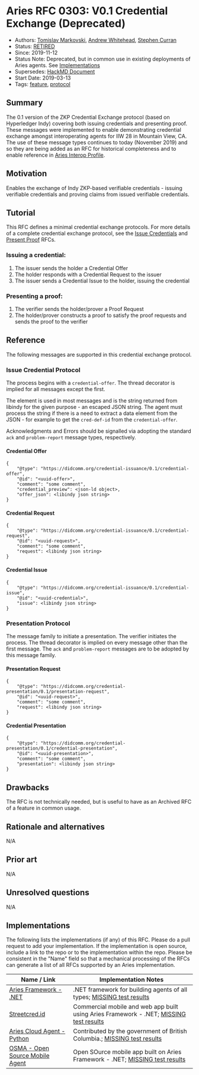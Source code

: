 # Aries RFC 0303: V0.1 Credential Exchange (Deprecated)

- Authors: [Tomislav Markovski](mailto:tomislav@streetcred.id), [Andrew Whitehead](mailto:andrew@1crm.com), [Stephen Curran](mailto:swcurran@cloudcompass.ca)
- Status: [RETIRED](../../README.md#retired)
- Since: 2019-11-12
- Status Note: Deprecated, but in common use in existing deployments of Aries agents. See [Implementations](#implementations) 
- Supersedes: [HackMD Document](https://hackmd.io/oWSw18DLTYCmHi_ty_gYvg?view)
- Start Date: 2019-03-13
- Tags: [feature](/tags.md#feature), [protocol](/tags.md#protocol)

## Summary

The 0.1 version of the ZKP Credential Exchange protocol (based on Hyperledger Indy) covering both issuing credentials and presenting proof. These messages were implemented to enable demonstrating credential exchange amongst interoperating agents for IIW 28 in Mountain View, CA. The use of these message types continues to today (November 2019) and so they are being added as an RFC for historical completeness and to enable reference in [Aries Interop Profile](../../concepts/0302-aries-interop-profile/README.md).

## Motivation

Enables the exchange of Indy ZKP-based verifiable credentials - issuing verifiable credentials and proving claims from issued verifiable credentials.

## Tutorial

This RFC defines a minimal credential exchange protocols. For more details of a complete credential exchange protocol, see the [Issue Credentials](../0036-issue-credential/README.md) and [Present Proof](../0037-present-proof/README.md) RFCs.

### Issuing a credential:

1. The issuer sends the holder a Credential Offer
2. The holder responds with a Credential Request to the issuer
3. The issuer sends a Credential Issue to the holder, issuing the credential

### Presenting a proof:

1. The verifier sends the holder/prover a Proof Request
2. The holder/prover constructs a proof to satisfy the proof requests and sends the proof to the verifier

## Reference

The following messages are supported in this credential exchange protocol.

### Issue Credential Protocol

The process begins with a `credential-offer`. The thread decorator is implied for all messages except the first.

The <libindy json string> element is used in most messages and is the string returned from libindy for the given purpose - an escaped JSON string. The agent must process the string if there is a need to extract a data element from the JSON - for example to get the `cred-def-id` from the `credential-offer`.

Acknowledgments and Errors should be signalled via adopting the standard `ack` and `problem-report` message types, respectively.

#### Credential Offer

```jsonld
{
    "@type": "https://didcomm.org/credential-issuance/0.1/credential-offer",
    "@id": "<uuid-offer>",
    "comment": "some comment",
    "credential_preview": <json-ld object>,
    "offer_json": <libindy json string>
}
```

#### Credential Request

```jsonld
{
    "@type": "https://didcomm.org/credential-issuance/0.1/credential-request",
    "@id": "<uuid-request>",
    "comment": "some comment",
    "request": <libindy json string>
}
```

#### Credential Issue

``` jsonld
{
    "@type": "https://didcomm.org/credential-issuance/0.1/credential-issue",
    "@id": "<uuid-credential>",
    "issue": <libindy json string>
}
```

### Presentation Protocol

The message family to initiate a presentation. The verifier initiates the process. The thread decorator is implied on every message other than the first message. The `ack` and `problem-report` messages are to be adopted by this message family.

#### Presentation Request

```jsonld
{
    "@type": "https://didcomm.org/credential-presentation/0.1/presentation-request",
    "@id": "<uuid-request>",
    "comment": "some comment",
    "request": <libindy json string>
}
```

#### Credential Presentation

```jsonld
{
    "@type": "https://didcomm.org/credential-presentation/0.1/credential-presentation",
    "@id": "<uuid-presentation>",
    "comment": "some comment",
    "presentation": <libindy json string>
}
```


## Drawbacks

The RFC is not technically needed, but is useful to have as an Archived RFC of a feature in common usage.

## Rationale and alternatives

N/A

## Prior art

N/A

## Unresolved questions

N/A

## Implementations

The following lists the implementations (if any) of this RFC. Please do a pull request to add your implementation. If the implementation is open source, include a link to the repo or to the implementation within the repo. Please be consistent in the "Name" field so that a mechanical processing of the RFCs can generate a list of all RFCs supported by an Aries implementation.

Name / Link | Implementation Notes
--- | ---
[Aries Framework - .NET](https://github.com/hyperledger/aries-framework-dotnet) | .NET framework for building agents of all types; [MISSING test results](/tags.md#test-anomaly)
[Streetcred.id](https://streetcred.id/) | Commercial mobile and web app built using Aries Framework - .NET; [MISSING test results](/tags.md#test-anomaly)
[Aries Cloud Agent - Python](https://github.com/hyperledger/aries-cloudagent-python) | Contributed by the government of British Columbia.; [MISSING test results](/tags.md#test-anomaly)
[OSMA - Open Source Mobile Agent](https://github.com/mattrglobal/osma) | Open SOurce mobile app built on Aries Framework - .NET; [MISSING test results](/tags.md#test-anomaly)
